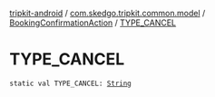 [tripkit-android](../../index.md) / [com.skedgo.tripkit.common.model](../index.md) / [BookingConfirmationAction](index.md) / [TYPE_CANCEL](./-t-y-p-e_-c-a-n-c-e-l.md)

# TYPE_CANCEL

`static val TYPE_CANCEL: `[`String`](https://kotlinlang.org/api/latest/jvm/stdlib/kotlin/-string/index.html)